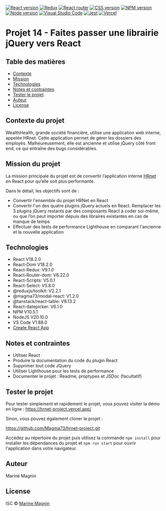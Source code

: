 [![React version](https://img.shields.io/badge/React-20232A?style=for-the-badge&logo=react&logoColor=61DAFB)](https://react.dev/) [![Redux](https://img.shields.io/badge/Redux-593D88?style=for-the-badge&logo=redux&logoColor=white)](https://redux.js.org/) [![React router](https://img.shields.io/badge/React_Router-CA4245?style=for-the-badge&logo=react-router&logoColor=white)](https://reactrouter.com/en/main) [![CSS version](https://img.shields.io/badge/CSS3-1572B6?style=for-the-badge&logo=css3&logoColor=white)](https://www.w3.org/Style/CSS/#specs) [![NPM version](https://img.shields.io/badge/npm-CB3837?style=for-the-badge&logo=npm&logoColor=white)](https://www.npmjs.com/) [![Node version](https://img.shields.io/badge/Node%20js-339933?style=for-the-badge&logo=nodedotjs&logoColor=white)](https://nodejs.org/en) [![Visual Studio Code](https://img.shields.io/badge/Visual%20Studio%20Code-0078d7.svg?style=for-the-badge&logo=visual-studio-code&logoColor=white)](https://vitejs.dev/) [![Jest](https://img.shields.io/badge/Jest-C21325?style=for-the-badge&logo=jest&logoColor=white)](https://jestjs.io/fr/) [![Vercel](https://img.shields.io/badge/Vercel-000000?style=for-the-badge&logo=vercel&logoColor=white)](https://vercel.com/)

# Projet 14 - Faites passer une librairie jQuery vers React

## Table des matières

- [Contexte](#description)
- [Mission](#mission)
- [Technologies](#technologies)
- [Notes et contraintes](#notes)
- [Tester le projet](#usage)
- [Auteur](#auteur)
- [License](#license)

## Contexte du projet

WealthHealth, grande société financière, utilise une application web interne, appelée HRnet. Cette application permet de gérer les dossiers des employés. Malheureusement, elle est ancienne et utilise jQuery côté front end, ce qui entraîne des bugs considérables.

## Mission du projet

La mission principale du projet est de convertir l’application interne [HRnet](https://github.com/OpenClassrooms-Student-Center/P12_Front-end) en React pour qu’elle soit plus performante.

Dans le détail, les objectifs sont de :

- Convertir l'ensemble du projet HRNet en React
- Convertir l'un des quatre plugins jQuery actuels en React. Remplacer les 3 plugins jQuery restants par des composants React à coder soi-même, ou que l’on peut importer depuis des libraires existantes en cas de manque de temps
- Effectuer des tests de performance Lighthouse en comparant l'ancienne et la nouvelle application

## Technologies

- React V18.2.0
- React-Dom V18.2.0
- React-Redux: V9.1.0
- React-Router-dom: V6.22.0
- React-Scripts: V5.0.1
- React-Select: V5.8.0
- @reduxjs/toolkit: V2.2.1
- @magma73/modal-react: V1.2.0
- @tanstack/react-table: V8.13.2
- React-datepicker: V6.1.0
- NPM V10.5.1
- NodeJS V20.10.0
- VS Code V1.88.0
- [Create React App](https://github.com/facebook/create-react-app)

## Notes et contraintes

- Utiliser React
- Produire la documentation du code du plugin React
- Supprimer tout code JQuery
- Utiliser Lighthouse pour les tests de performance
- Documenter le projet : Readme, proptypes et JSDoc (facultatif)

## Tester le projet

Pour tester simplement et rapidement le projet, vous pouvez visiter la démo en ligne : https://hrnet-project.vercel.app/

Sinon, vous pouvez également cloner le projet :

https://github.com/Magma73/hrnet-project.git

Accédez au répertoire du projet puis utilisez la commande `npm install` pour installer les dépendances du projet et `npm run start` pour ouvrir l'application dans votre navigateur.

## Auteur

Marine Magnin

## License

ISC © [Marine Magnin](https://github.com/Magma73/)
